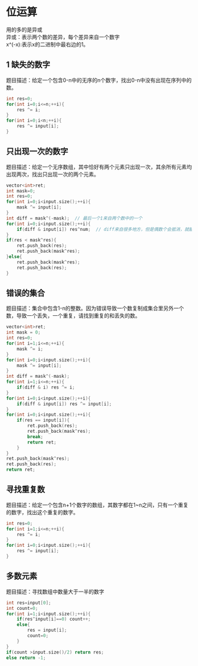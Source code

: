 # 位运算
用的多的是异或  
异或：表示两个数的差异，每个差异来自一个数字  
x^(-x):表示x的二进制中最右边的1。
##  1 缺失的数字
题目描述：给定一个包含0-n中的无序的n个数字，找出0-n中没有出现在序列中的数。
```cpp
int res=0;
for(int i=0;i<=n;++i){
    res ^= i;
}
for(int i=0;i<n;++i){
    res ^= input[i];
}
```

## 只出现一次的数字
题目描述：给定一个无序数组，其中恰好有两个元素只出现一次，其余所有元素均出现两次，找出只出现一次的两个元素。
```cpp
vector<int>ret;
int mask=0;
int res=0;
for(int i=0;i<input.size();++i){
    mask ^= input[i]; 
}
int diff = mask^(-mask);  // 最后一个1来自两个数中的一个
for(int i=0;i<input.size();++i){
    if(diff & input[i]) res^num;  // diff来自很多地方，但是偶数个会抵消，就能找到唯一的那个数字。
}
if(res < mask^res){
    ret.push_back(res);
    ret.push_back(mask^res);
}else{
    ret.push_back(mask^res);
    ret.push_back(res);
}
```

## 错误的集合
题目描述：集合中包含1-n的整数。因为错误导致一个数复制成集合里另外一个数，导致一个丢失，一个重复，请找到重复的和丢失的数。
```cpp
vector<int>ret;
int mask = 0;
int res=0;
for(int i=1;i<=n;++i){
    mask ^= i;
}
for(int i=0;i<input.size();++i){
    mask ^= input[i];
}
int diff = mask^(-mask);
for(int i=1;i<=n;++i){
    if(diff & i) res ^= i;
}
for(int i=0;i<input.size();++i){
    if(diff & input[i]) res ^= input[i];
}
for(int i=0;i<input.size();++i){
    if(res == input[i]){
        ret.push_back(res);
        ret.push_back(mask^res);
        break;
        return ret;
    }
}
ret.push_back(mask^res);
ret.push_back(res);
return ret;
```

## 寻找重复数
题目描述：给定一个包含n+1个数字的数组，其数字都在1~n之间，只有一个重复的数字，找出这个重复的数字。
```cpp
int res=0;
for(int i=1;i<=n;++i){
    res ^= i;
}
for(int i=0;i<input.size();++i){
    res ^= input[i];
}
```

## 多数元素
题目描述：寻找数组中数量大于一半的数字
```cpp
int res=input[0];
int count=0;
for(int i=1;i<input.size();++i){
    if(res^input[i]==0) count++;
    else{
        res = input[i];
        count=0;
    }
}
if(count >input.size()/2) return res;
else return -1;
```